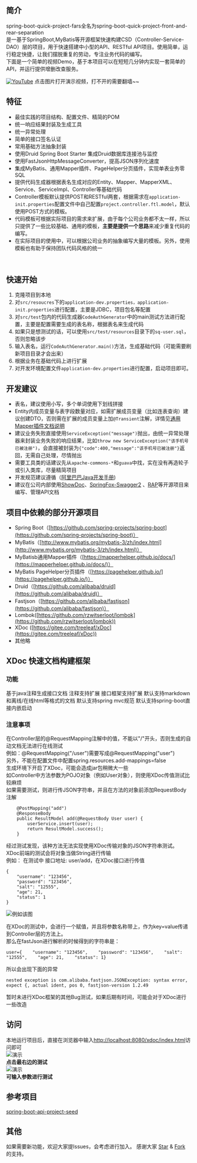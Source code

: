 
## 简介
spring-boot-quick-project-fars全名为spring-boot-quick-project-front-and-rear-separation  
是一基于SpringBoot,MyBatis等开源框架快速构建CSD（Controller-Service-DAO）层的项目，用于快速搭建中小型的API、RESTful API项目。使用简单，运行稳定快捷，让我们摆脱重复的劳动，专注业务代码的编写。  
下面是一个简单的视频Demo，基于本项目可以在短短几分钟内实现一套简单的API，并运行提供增删改查服务。    

[![YouTube](http://blogimg.chenhaoxiang.cn/18-9-3/22718315.jpg)](https://youtu.be/_I4PSA4obPs)
点击图片打开演示视频，打不开的需要翻墙~~  

## 特征
- 最佳实践的项目结构、配置文件、精简的POM 
- 统一响应结果封装及生成工具 
- 统一异常处理
- 简单的接口签名认证
- 常用基础方法抽象封装
- 使用Druid Spring Boot Starter 集成Druid数据库连接池与监控
- 使用FastJsonHttpMessageConverter，提高JSON序列化速度
- 集成MyBatis、通用Mapper插件、PageHelper分页插件，实现单表业务零SQL
- 提供代码生成器根据表名生成对应的Entity、Mapper、MapperXML、Service、ServiceImpl、Controller等基础代码
- Controller模板默认提供POST和RESTful两套，根据需求在```application-init.properties```配置文件中自己配置`project.controller.ftl.model`，默认使用POST方式的模板。
- 代码模板可根据实际项目的需求来扩展，由于每个公司业务都不太一样，所以只提供了一些比较基础、通用的模板，**主要是提供一个思路**来减少重复代码的编写。
- 在实际项目的使用中，可以根据公司业务的抽象编写大量的模板。另外，使用模板也有助于保持团队代码风格的统一 

 
## 快速开始
1. 克隆项目到本地
2. 对```src/resoucres```下的```application-dev.properties，application-init.properties```进行配置，主要是JDBC，项目包名等配置
3. 对```src/test```包内的代码生成器```CodeAuthGenerator```中的main测试方法进行配置，主要是配置需要生成的表名称，根据表名来生成代码
4. 如果只是想测试的话，可以使用```src/test/resources```目录下的```sq-user.sql```，否则忽略该步
5. 输入表名，运行```CodeAuthGenerator.main()```方法，生成基础代码（可能需要刷新项目目录才会出来）
6. 根据业务在基础代码上进行扩展
7. 对开发环境配置文件```application-dev.properties```进行配置，启动项目即可。

## 开发建议
- 表名，建议使用小写，多个单词使用下划线拼接
- Entity内成员变量与表字段数量对应，如需扩展成员变量（比如连表查询）建议创建DTO，否则需在扩展的成员变量上加```@Transient```注解，详情见[通用Mapper插件文档说明](https://mapperhelper.github.io/docs/2.use/)
- 建议业务失败直接使用```ServiceException("message")```抛出，由统一异常处理器来封装业务失败的响应结果，比如```throw new ServiceException("该手机号已被注册")```，会直接被封装为```{"code":400,"message":"该手机号已被注册"}```返回，无需自己处理，尽情抛出
- 需要工具类的话建议先从```apache-commons-*```和```guava```中找，实在没有再造轮子或引入类库，尽量精简项目
- 开发规范建议遵循（[阿里巴巴Java开发手册](https://github.com/alibaba/p3c))
- 建议在公司内部使用[ShowDoc](https://github.com/star7th/showdoc)、[SpringFox-Swagger2](https://github.com/springfox/springfox) 、[RAP](https://github.com/thx/RAP)等开源项目来编写、管理API文档
 
## 项目中依赖的部分开源项目
- Spring Boot（[https://github.com/spring-projects/spring-boot](https://github.com/spring-projects/spring-boot)）
- MyBatis（[http://www.mybatis.org/mybatis-3/zh/index.html](http://www.mybatis.org/mybatis-3/zh/index.html)）
- MyBatisb通用Mapper插件（[https://mapperhelper.github.io/docs/](https://mapperhelper.github.io/docs/)）
- MyBatis PageHelper分页插件（[https://pagehelper.github.io/](https://pagehelper.github.io/)）
- Druid（[https://github.com/alibaba/druid](https://github.com/alibaba/druid)）
- Fastjson（[https://github.com/alibaba/fastjson](https://github.com/alibaba/fastjson)）
- Lombok([https://github.com/rzwitserloot/lombok](https://github.com/rzwitserloot/lombok))
- XDoc ([https://gitee.com/treeleaf/xDoc](https://gitee.com/treeleaf/xDoc))
- 其他略

## XDoc 快速文档构建框架
### 功能
基于java注释生成接口文档
注释支持扩展
接口框架支持扩展
默认支持markdown和离线/在线html等格式的文档
默认支持spring mvc规范
默认支持spring-boot直接内嵌启动

### 注意事项
在Controller层的@RequestMapping注解中的值，不能以"/"开头，否则生成的自动文档无法进行在线测试  
例如：@RequestMapping("/user")需要写成@RequestMapping("user")  
另外，不能在配置文件中配置spring.resources.add-mappings=false  
生成环境下开启了XDoc，可能会造成jar包稍微大一些  
如Controller中方法参数为POJO对象（例如User对象），则使用XDoc传值测试比较麻烦  
如果需要测试，则进行传JSON字符串，并且在方法的对象前添加RequestBody注解  
```
    @PostMapping("add")
    @ResponseBody
    public ResultModel add(@RequestBody User user) {
        userService.insert(user);
        return ResultModel.success();
    }
```
经过测试发现，该种方法无法实现使用XDoc传输对象的JSON字符串测试。  
XDoc前端的测试会将对象当做String进行传输    
例如：
在测试中 接口地址: user/add，在XDoc接口进行传值
```
{
    "username": "123456",
    "password": "123456",
    "salt": "12555",
    "age": 21,
    "status": 1
}
```
![例如该图](http://blogimg.chenhaoxiang.cn/18-9-11/27273170.jpg)  

在XDoc的测试中，会进行一个赋值，并且将参数名称带上，作为key=value传递到Controller层的方法上。  
那么在fastJson进行解析的时候得到的字符串是：
```
user={    "username": "123456",    "password": "123456",    "salt": "12555",    "age": 21,    "status": 1}
```
所以会出现下面的异常  
```
nested exception is com.alibaba.fastjson.JSONException: syntax error, expect {, actual ident, pos 0, fastjson-version 1.2.49
```

暂时未进行XDoc框架的其他Bug测试，如果后期有时间，可能会对于XDoc进行一些改造  

## 访问
本地运行项目后，直接在浏览器中输入[http://localhost:8080/xdoc/index.html](http://localhost:8080/xdoc/index.html)访问即可  
![演示](http://blogimg.chenhaoxiang.cn/18-9-11/60930327.jpg)  
**点击最右边的测试**  
![演示](http://blogimg.chenhaoxiang.cn/18-9-11/36345891.jpg)   
**可输入参数进行测试**


## 参考项目

[spring-boot-api-project-seed](https://github.com/lihengming/spring-boot-api-project-seed)

## 其他
如果需要新功能，欢迎大家提Issues，会考虑进行加入。
感谢大家 [Star](https://github.com/chenhaoxiang/spring-boot-quick-project-all/stargazers) & [Fork](https://github.com/chenhaoxiang/spring-boot-quick-project-all/network/members) 的支持。

